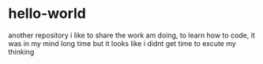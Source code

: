 # hello-world
another repository
i like to share the work am doing, to learn how to code, it was in my mind long time but it looks like i didnt get time to excute my thinking
